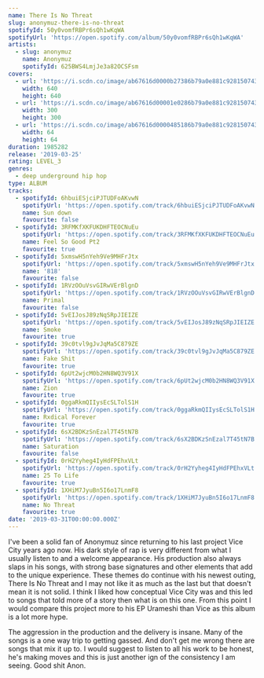 ```yaml
---
name: There Is No Threat
slug: anonymuz-there-is-no-threat
spotifyId: 50y0vomfRBPr6sQh1wKqWA
spotifyUrl: 'https://open.spotify.com/album/50y0vomfRBPr6sQh1wKqWA'
artists:
  - slug: anonymuz
    name: Anonymuz
    spotifyId: 625BWS4LmjJe3a82OCSFsm
covers:
  - url: 'https://i.scdn.co/image/ab67616d0000b27386b79a0e881c9281507430ab'
    width: 640
    height: 640
  - url: 'https://i.scdn.co/image/ab67616d00001e0286b79a0e881c9281507430ab'
    width: 300
    height: 300
  - url: 'https://i.scdn.co/image/ab67616d0000485186b79a0e881c9281507430ab'
    width: 64
    height: 64
duration: 1985282
release: '2019-03-25'
rating: LEVEL_3
genres:
  - deep underground hip hop
type: ALBUM
tracks:
  - spotifyId: 6hbuiESjciPJTUDFoAKvwN
    spotifyUrl: 'https://open.spotify.com/track/6hbuiESjciPJTUDFoAKvwN'
    name: Sun down
    favourite: false
  - spotifyId: 3RFMKfXKFUKDHFTEOCNuEu
    spotifyUrl: 'https://open.spotify.com/track/3RFMKfXKFUKDHFTEOCNuEu'
    name: Feel So Good Pt2
    favourite: true
  - spotifyId: 5xmswH5nYeh9Ve9MHFrJtx
    spotifyUrl: 'https://open.spotify.com/track/5xmswH5nYeh9Ve9MHFrJtx'
    name: '818'
    favourite: false
  - spotifyId: 1RVzOOuVsvGIRwVErBlgnD
    spotifyUrl: 'https://open.spotify.com/track/1RVzOOuVsvGIRwVErBlgnD'
    name: Primal
    favourite: false
  - spotifyId: 5vEIJosJ89zNqSRpJIEIZE
    spotifyUrl: 'https://open.spotify.com/track/5vEIJosJ89zNqSRpJIEIZE'
    name: Smoke
    favourite: true
  - spotifyId: 39c0tvl9gJvJqMa5C879ZE
    spotifyUrl: 'https://open.spotify.com/track/39c0tvl9gJvJqMa5C879ZE'
    name: Fake Shit
    favourite: true
  - spotifyId: 6pUt2wjcM0b2HN8WQ3V91X
    spotifyUrl: 'https://open.spotify.com/track/6pUt2wjcM0b2HN8WQ3V91X'
    name: Zion
    favourite: true
  - spotifyId: 0ggaRkmQIIysEcSLTolS1H
    spotifyUrl: 'https://open.spotify.com/track/0ggaRkmQIIysEcSLTolS1H'
    name: Rxdical Forever
    favourite: true
  - spotifyId: 6sX2BDKzSnEzal7T45tN7B
    spotifyUrl: 'https://open.spotify.com/track/6sX2BDKzSnEzal7T45tN7B'
    name: Saturation
    favourite: false
  - spotifyId: 0rH2Yyheg4IyHdFPEhxVLt
    spotifyUrl: 'https://open.spotify.com/track/0rH2Yyheg4IyHdFPEhxVLt'
    name: 25 To Life
    favourite: true
  - spotifyId: 1XHiM7JyuBn5I6o17LnmF8
    spotifyUrl: 'https://open.spotify.com/track/1XHiM7JyuBn5I6o17LnmF8'
    name: No Threat
    favourite: true
date: '2019-03-31T00:00:00.000Z'
---
```

I've been a solid fan of Anonymuz since returning to his last project Vice City years ago
now. His dark style of rap is very different from what I usually listen to and a welcome
appearance. His production also always slaps in his songs, with strong base signatures and
other elements that add to the unique experience. These themes do continue with his newest
outing, There Is No Threat and I may not like it as much as the last but that doesn't mean
it is not solid. I think I liked how conceptual Vice City was and this led to songs that
told more of a story then what is on this one. From this point I would compare this project
more to his EP Urameshi than Vice as this album is a lot more hype.

The aggression in the production and the delivery is insane. Many of the songs is a one way
trip to getting gassed. And don't get me wrong there are songs that mix it up to. I would
suggest to listen to all his work to be honest, he's making moves and this is just another
ign of the consistency I am seeing. Good shit Anon.

